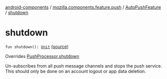 [android-components](../../index.md) / [mozilla.components.feature.push](../index.md) / [AutoPushFeature](index.md) / [shutdown](./shutdown.md)

# shutdown

`fun shutdown(): `[`Unit`](https://kotlinlang.org/api/latest/jvm/stdlib/kotlin/-unit/index.html) [(source)](https://github.com/mozilla-mobile/android-components/blob/master/components/feature/push/src/main/java/mozilla/components/feature/push/AutoPushFeature.kt#L111)

Overrides [PushProcessor.shutdown](../../mozilla.components.concept.push/-push-processor/shutdown.md)

Un-subscribes from all push message channels and stops the push service.
This should only be done on an account logout or app data deletion.


